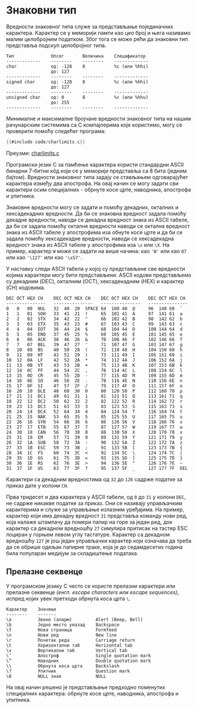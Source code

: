 # Знаковни тип

Вредности знаковног типа служе за представљање појединачних карактера. Карактер
се у меморији памти као цео број и њега називамо малим целобројним податком.
Због тога се може рећи да знаковни тип представља подскуп целобројног типа.

```text
Tип              Опсег       Величина    Спецификатор
-------------    --------    --------    -------------
char             од: -128    8           %c (или %hhi)
                 до: 127
-------------    --------    --------    -------------
signed char      од: -128    8           %c (или %hhi)
                 до: 127
-------------    --------    --------    -------------
unsigned char    од: 0       8           %c (или %hhu)
                 до: 255
-------------    --------    --------    -------------
```

Минималне и максималне бројчане вредности знаковног типа на нашим рачунарским
системима са C компајлерима које користимо, могу се проверити помоћу следећег
програма:

```c
{{#include code/charlimits.c}}
```

Преузми: [charlimits.c](code/charlimits.c)

Програмски језик C за памћење карактера користи стандардни ASCII бинарни
7-битни кôд који се у меморији представља са 8 бита (једним бајтом). Вредности
знаковног типа задају се стављањем одговарајућег карактера између два
апострофа. На овај начин се могу задати сви карактери осим специјалних -
обрнуте косе црте, наводника, апострофа и упитника.

Знаковне вредности могу се задати и помоћу декадних, окталних и хексадекадних
вредности. Да би се знаковна вредност задала помоћу декадне вредности, наводи
се декадна вредност знака из ASCII табеле, да би се задала помоћу окталне
вредности наводи се октална вредност знака из ASCII табеле у апострофима иза
обнуте косе црте и да би се задала помоћу хексадекадне вредности, наводи се
хексадекадна вредност знака из ASCII табеле у апострофима иза `\x` или `\X`. На
пример, карактер `W` може се задати на више начина: као `'W'` или као `87` или
као `'\127'` или као `'\x57'`.

У наставку следи ASCII табела у којој су представљене све вредности којима
карактери могу бити представљени. ASCII кодови представљемо су декадним
(DEC), окталним (OCT), хексадекадним (HEX) и карактер (CH) кодовима.

```text
DEC OCT HEX CH    DEC OCT HEX CH    DEC OCT HEX CH    DEC OCT HEX CH
---------------   ---------------   ---------------   ---------------
0   0   00  NUL   32  40  20  SPACE 64  100 40  @     96  140 60  `
1   1   01  SOH   33  41  21  !     65  101 41  A     97  141 61  a
2   2   02  STX   34  42  22  "     66  102 42  B     98  142 62  b
3   3   03  ETX   35  43  23  #     67  103 43  C     99  143 63  c
4   4   04  EOT   36  44  24  $     68  104 44  D     100 144 64  d
5   5   05  ENQ   37  45  25  %     69  105 45  E     101 145 65  e
6   6   06  ACK   38  46  26  &     70  106 46  F     102 146 66  f
7   7   07  BEL   39  47  27  '     71  107 47  G     103 147 67  g
8   10  08  BS    40  50  28  (     72  110 48  H     104 150 68  h
9   11  09  HT    41  51  29  )     73  111 49  I     105 151 69  i
10  12  0A  LF    42  52  2A  *     74  112 4A  J     106 152 6A  j
11  13  0B  VT    43  53  2B  +     75  113 4B  K     107 153 6B  k
12  14  0C  FF    44  54  2C  ,     76  114 4C  L     108 154 6C  l
13  15  0D  CR    45  55  2D  -     77  115 4D  M     109 155 6D  m
14  16  0E  SO    46  56  2E  .     78  116 4E  N     110 156 6E  n
15  17  0F  SI    47  57  2F  /     79  117 4F  O     111 157 6F  o
16  20  10  DLE   48  60  30  0     80  120 50  P     112 160 70  p
17  21  11  DC1   49  61  31  1     81  121 51  Q     113 161 71  q
18  22  12  DC2   50  62  32  2     82  122 52  R     114 162 72  r
19  23  13  DC3   51  63  33  3     83  123 53  S     115 163 73  s
20  24  14  DC4   52  64  34  4     84  124 54  T     116 164 74  t
21  25  15  NAK   53  65  35  5     85  125 55  U     117 165 75  u
22  26  16  SYN   54  66  36  6     86  126 56  V     118 166 76  v
23  27  17  ETB   55  67  37  7     87  127 57  W     119 167 77  w
24  30  18  CAN   56  70  38  8     88  130 58  X     120 170 78  x
25  31  19  EM    57  71  39  9     89  131 59  Y     121 171 79  y
26  32  1A  SUB   58  72  3A  :     90  132 5A  Z     122 172 7A  z
27  33  1B  ESC   59  73  3B  ;     91  133 5B  [     123 173 7B  {
28  34  1C  FS    60  74  3C  <     92  134 5C  \     124 174 7C  |
29  35  1D  GS    61  75  3D  =     93  135 5D  ]     125 175 7D  }
30  36  1E  RS    62  76  3E  >     94  136 5E  ^     126 176 7E  ~
31  37  1F  US    63  77  3F  ?     95  137 5F  _     127 177 7F  DEL
```

Карактери са декадним вредностима од `32` до `126` садрже податке за приказ
дате у колони `CH`.

Прва тридесет и два карактера у ASCII табели, од `0` до `31` у колони `DEC`, не
садрже никакве податке за приказ. Они се називају управљачким карактерима и
служе за управљање излазним уређајима. На пример, карактер који има декадну
вредност `31` представља команду нови ред, која налаже штампачу да помери папир
на горе за један ред, док карактер са декадном вредношћу `27` симулира притисак
на тастер ESC лоциран у горњем левом углу тастатуре. Карактер са декадном
вредношћу `127` је још један управљачки карактер који означава да треба да се
обрише одељак папирне траке, која је до седамдесетих година била популаран
медијум за складиштење података.

## Прелазне секвенце

У програмском језику C често се користе прелазни карактери или прелазне
секвенце *(енгл. escape characters или escape sequences)*, испред којих увек
претходи обрнута коса црта `\`.

```text
Карактер    Значење
--------    -------
\a          Звоно (аларм)         Alert (Beep, Bell)
\b          Једно место уназад    Backspace
\f          Нова страница         Formfeed
\n          Нови ред              New line
\r          Почетак реда          Carriage return
\t          Хоризонтални таб      Horizontal tab
\v          Вертикални таб        Vertical tab
\’          Апостроф              Single quotation mark
\”          Наводник              Double quotation mark
\\          Обрнута коса црта     Backslash
\?          Упитник               Question mark
\0          NULL знак             NULL
```

На овај начин решено је представљање предходно поменутих специјалних карактера:
обрнуте косе црте, наводника, апострофа и упитника.
